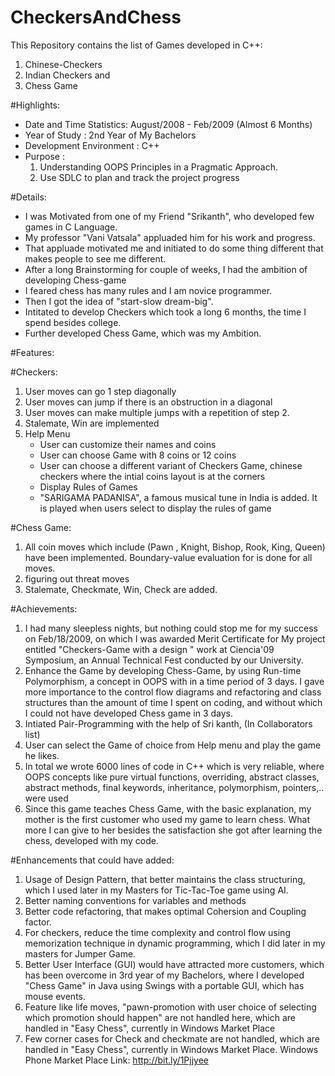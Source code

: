 # CheckersAndChess
This Repository contains the list of Games developed in C++:

1. Chinese-Checkers 
2. Indian Checkers and 
3. Chess Game

#Highlights: 
- Date and Time Statistics: August/2008 - Feb/2009 (Almost 6 Months)
- Year of Study           : 2nd Year of My Bachelors
- Development Environment : C++
- Purpose                 : 
    1. Understanding OOPS Principles in a Pragmatic Approach. 
    2. Use SDLC to plan and track the project progress

#Details:
- I was Motivated from one of my Friend "Srikanth", who developed few games in C Language. 
- My professor "Vani Vatsala" appluaded him for his work and progress. 
- That appluade motivated me and initiated to do some thing different that makes people to see me different.  
- After a long Brainstorming for couple of weeks, I had the ambition of developing Chess-game
- I feared chess has many rules and I am novice programmer.
- Then I got the idea of "start-slow dream-big".
- Intitated to develop Checkers which took a long 6 months, the time I spend besides college.
- Further developed Chess Game, which was my Ambition.

#Features: 

#Checkers: 
1. User moves can go 1 step diagonally
2. User moves can jump if there is an obstruction in a diagonal
3. User moves can make multiple jumps with a repetition of step 2.
4. Stalemate, Win are implemented
5. Help Menu
    - User can customize their names and coins 
    - User can choose Game with 8 coins or 12 coins 
    - User can choose a different variant of Checkers Game, chinese checkers where the intial coins layout is at the corners
    - Display Rules of Games
    - "SARIGAMA PADANISA", a famous musical tune in India is added. It is played when users select to display the rules of game 

#Chess Game:
1. All coin moves which include (Pawn , Knight, Bishop, Rook, King, Queen) have been implemented. Boundary-value evaluation for is done for all moves.
2. figuring out threat moves
3. Stalemate, Checkmate, Win, Check are added. 

#Achievements:
1. I had many sleepless nights, but nothing could stop me for my success on Feb/18/2009, on which I was awarded Merit Certificate for My project entitled "Checkers-Game with a design " work at Ciencia'09 Symposium, an Annual Technical Fest conducted by our University. 
2. Enhance the Game by developing Chess-Game, by using Run-time Polymorphism, a concept in OOPS with in a time period of 3 days. I gave more importance to the control flow diagrams and refactoring and class structures than the amount of time I spent on coding, and without which I could not have developed Chess game in 3 days. 
3. Intiated Pair-Programming with the help of Sri kanth, (In Collaborators list)
4. User can select the Game of choice from Help menu and play the game he likes.
5. In total we wrote 6000 lines of code in C++ which is very reliable, where OOPS concepts like pure virtual functions, overriding, abstract classes, abstract methods, final keywords, inheritance, polymorphism, pointers,.. were used
6. Since this game teaches Chess Game, with the basic explanation, my mother is the first customer who used my game to learn chess. What more I can give to her besides the satisfaction she got after learning the chess, developed with my code. 

#Enhancements that could have added:
1. Usage of Design Pattern, that better maintains the class structuring, which I used later in my Masters for Tic-Tac-Toe game using AI.
2. Better naming conventions for variables and methods
3. Better code refactoring, that makes optimal Cohersion and Coupling factor.
4. For checkers, reduce the time complexity and control flow using memorization technique in dynamic programming, which I did later in my masters for Jumper Game.
5. Better User Interface (GUI) would have attracted more customers, which has been overcome in 3rd year of my Bachelors, where I developed "Chess Game" in Java using Swings with a portable GUI, which has mouse events.
6. Feature like life moves, "pawn-promotion with user choice of selecting which promotion should happen" are not handled here, which are handled in "Easy Chess", currently in Windows Market Place 
7. Few corner cases for Check and checkmate are not handled, which are handled in "Easy Chess", currently in Windows Market Place. Windows Phone Market Place Link: http://bit.ly/1Pjjyee
